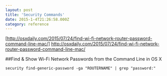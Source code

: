 ```yaml
---
layout: post
title: 'Security Commands'
date: 2015-1-4T21:26:58.000Z
category: reference
---
```


[http://osxdaily.com/2015/07/24/find-wi-fi-network-router-password-command-line-mac/] http://osxdaily.com/2015/07/24/find-wi-fi-network-router-password-command-line-mac/

##Find & Show Wi-Fi Network Passwords from the Command Line in OS X


``` shell
security find-generic-password -ga "ROUTERNAME" | grep "password:"
```
